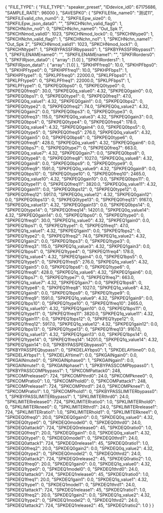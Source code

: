 {
	"FILE_TYPE": {
		"FILE_TYPE": "speaker_preset",
		"IDdevice_id0": 67175686,
		"SAMPLE_RATE": 96000
	},
	"SAVESPK0": {
		"SPKFILEfile_name0": "测试11",
		"SPKFILEvalid_chn_num0": 2,
		"SPKFILEpw_size0": 0,
		"SPKFILEpw_json_data0": "",
		"SPKCHNchn_valid_flag0": 1,
		"SPKCHNchn_no0": 0,
		"SPKCHNchn_name0": "Out_Spk 1",
		"SPKCHNmod_valid0": 1023,
		"SPKCHNmod_lock0": 0,
		"SPKCHNtype0": 1,
		"SPKCHNchn_valid_flag1": 1,
		"SPKCHNchn_no1": 1,
		"SPKCHNchn_name1": "Out_Spk 2",
		"SPKCHNmod_valid1": 1023,
		"SPKCHNmod_lock1": 0,
		"SPKCHNtype1": 1,
		"SPKBYPASSFIRbypass0": 1,
		"SPKBYPASSFIRbypass1": 1,
		"SPKFILENAMEname0": "",
		"SPKFILENAMEname1": "",
		"SPKFIRorders0": 1,
		"SPKFIRjson_data0": {
			"array": [1.0]
		},
		"SPKFIRorders1": 1,
		"SPKFIRjson_data1": {
			"array": [1.0]
		},
		"SPKHPFfreq0": 10.0,
		"SPKHPFbps0": 1,
		"SPKHPFtype0": 0,
		"SPKHPFfreq1": 10.0,
		"SPKHPFbps1": 1,
		"SPKHPFtype1": 0,
		"SPKLPFfreq0": 22000.0,
		"SPKLPFbps0": 1,
		"SPKLPFtype0": 0,
		"SPKLPFfreq1": 22000.0,
		"SPKLPFbps1": 1,
		"SPKLPFtype1": 0,
		"SPKPEQ0bps0": 0,
		"SPKPEQ0type0": 0,
		"SPKPEQ0freq0": 30.0,
		"SPKPEQ0q_value0": 4.32,
		"SPKPEQ0gain0": 0.0,
		"SPKPEQ0bps1": 0,
		"SPKPEQ0type1": 0,
		"SPKPEQ0freq1": 47.0,
		"SPKPEQ0q_value1": 4.32,
		"SPKPEQ0gain1": 0.0,
		"SPKPEQ0bps2": 0,
		"SPKPEQ0type2": 0,
		"SPKPEQ0freq2": 74.0,
		"SPKPEQ0q_value2": 4.32,
		"SPKPEQ0gain2": 0.0,
		"SPKPEQ0bps3": 0,
		"SPKPEQ0type3": 0,
		"SPKPEQ0freq3": 115.0,
		"SPKPEQ0q_value3": 4.32,
		"SPKPEQ0gain3": 0.0,
		"SPKPEQ0bps4": 0,
		"SPKPEQ0type4": 0,
		"SPKPEQ0freq4": 178.0,
		"SPKPEQ0q_value4": 4.32,
		"SPKPEQ0gain4": 0.0,
		"SPKPEQ0bps5": 0,
		"SPKPEQ0type5": 0,
		"SPKPEQ0freq5": 276.0,
		"SPKPEQ0q_value5": 4.32,
		"SPKPEQ0gain5": 0.0,
		"SPKPEQ0bps6": 0,
		"SPKPEQ0type6": 0,
		"SPKPEQ0freq6": 428.0,
		"SPKPEQ0q_value6": 4.32,
		"SPKPEQ0gain6": 0.0,
		"SPKPEQ0bps7": 0,
		"SPKPEQ0type7": 0,
		"SPKPEQ0freq7": 663.0,
		"SPKPEQ0q_value7": 4.32,
		"SPKPEQ0gain7": 0.0,
		"SPKPEQ0bps8": 0,
		"SPKPEQ0type8": 0,
		"SPKPEQ0freq8": 1027.0,
		"SPKPEQ0q_value8": 4.32,
		"SPKPEQ0gain8": 0.0,
		"SPKPEQ0bps9": 0,
		"SPKPEQ0type9": 0,
		"SPKPEQ0freq9": 1591.0,
		"SPKPEQ0q_value9": 4.32,
		"SPKPEQ0gain9": 0.0,
		"SPKPEQ0bps10": 0,
		"SPKPEQ0type10": 0,
		"SPKPEQ0freq10": 2465.0,
		"SPKPEQ0q_value10": 4.32,
		"SPKPEQ0gain10": 0.0,
		"SPKPEQ0bps11": 0,
		"SPKPEQ0type11": 0,
		"SPKPEQ0freq11": 3820.0,
		"SPKPEQ0q_value11": 4.32,
		"SPKPEQ0gain11": 0.0,
		"SPKPEQ0bps12": 0,
		"SPKPEQ0type12": 0,
		"SPKPEQ0freq12": 5917.0,
		"SPKPEQ0q_value12": 4.32,
		"SPKPEQ0gain12": 0.0,
		"SPKPEQ0bps13": 0,
		"SPKPEQ0type13": 0,
		"SPKPEQ0freq13": 9167.0,
		"SPKPEQ0q_value13": 4.32,
		"SPKPEQ0gain13": 0.0,
		"SPKPEQ0bps14": 0,
		"SPKPEQ0type14": 0,
		"SPKPEQ0freq14": 14201.0,
		"SPKPEQ0q_value14": 4.32,
		"SPKPEQ0gain14": 0.0,
		"SPKPEQ1bps0": 0,
		"SPKPEQ1type0": 0,
		"SPKPEQ1freq0": 30.0,
		"SPKPEQ1q_value0": 4.32,
		"SPKPEQ1gain0": 0.0,
		"SPKPEQ1bps1": 0,
		"SPKPEQ1type1": 0,
		"SPKPEQ1freq1": 47.0,
		"SPKPEQ1q_value1": 4.32,
		"SPKPEQ1gain1": 0.0,
		"SPKPEQ1bps2": 0,
		"SPKPEQ1type2": 0,
		"SPKPEQ1freq2": 74.0,
		"SPKPEQ1q_value2": 4.32,
		"SPKPEQ1gain2": 0.0,
		"SPKPEQ1bps3": 0,
		"SPKPEQ1type3": 0,
		"SPKPEQ1freq3": 115.0,
		"SPKPEQ1q_value3": 4.32,
		"SPKPEQ1gain3": 0.0,
		"SPKPEQ1bps4": 0,
		"SPKPEQ1type4": 0,
		"SPKPEQ1freq4": 178.0,
		"SPKPEQ1q_value4": 4.32,
		"SPKPEQ1gain4": 0.0,
		"SPKPEQ1bps5": 0,
		"SPKPEQ1type5": 0,
		"SPKPEQ1freq5": 276.0,
		"SPKPEQ1q_value5": 4.32,
		"SPKPEQ1gain5": 0.0,
		"SPKPEQ1bps6": 0,
		"SPKPEQ1type6": 0,
		"SPKPEQ1freq6": 428.0,
		"SPKPEQ1q_value6": 4.32,
		"SPKPEQ1gain6": 0.0,
		"SPKPEQ1bps7": 0,
		"SPKPEQ1type7": 0,
		"SPKPEQ1freq7": 663.0,
		"SPKPEQ1q_value7": 4.32,
		"SPKPEQ1gain7": 0.0,
		"SPKPEQ1bps8": 0,
		"SPKPEQ1type8": 0,
		"SPKPEQ1freq8": 1027.0,
		"SPKPEQ1q_value8": 4.32,
		"SPKPEQ1gain8": 0.0,
		"SPKPEQ1bps9": 0,
		"SPKPEQ1type9": 0,
		"SPKPEQ1freq9": 1591.0,
		"SPKPEQ1q_value9": 4.32,
		"SPKPEQ1gain9": 0.0,
		"SPKPEQ1bps10": 0,
		"SPKPEQ1type10": 0,
		"SPKPEQ1freq10": 2465.0,
		"SPKPEQ1q_value10": 4.32,
		"SPKPEQ1gain10": 0.0,
		"SPKPEQ1bps11": 0,
		"SPKPEQ1type11": 0,
		"SPKPEQ1freq11": 3820.0,
		"SPKPEQ1q_value11": 4.32,
		"SPKPEQ1gain11": 0.0,
		"SPKPEQ1bps12": 0,
		"SPKPEQ1type12": 0,
		"SPKPEQ1freq12": 5917.0,
		"SPKPEQ1q_value12": 4.32,
		"SPKPEQ1gain12": 0.0,
		"SPKPEQ1bps13": 0,
		"SPKPEQ1type13": 0,
		"SPKPEQ1freq13": 9167.0,
		"SPKPEQ1q_value13": 4.32,
		"SPKPEQ1gain13": 0.0,
		"SPKPEQ1bps14": 0,
		"SPKPEQ1type14": 0,
		"SPKPEQ1freq14": 14201.0,
		"SPKPEQ1q_value14": 4.32,
		"SPKPEQ1gain14": 0.0,
		"SPKBYPASSPEQbypass0": 0,
		"SPKBYPASSPEQbypass1": 0,
		"SPKDELAYbps0": 1,
		"SPKDELAYtime0": 0.0,
		"SPKDELAYbps1": 1,
		"SPKDELAYtime1": 0.0,
		"SPKGAINgain0": 0.0,
		"SPKGAINmute0": 0,
		"SPKGAINphase0": 1,
		"SPKGAINgain1": 0.0,
		"SPKGAINmute1": 0,
		"SPKGAINphase1": 1,
		"SPKBYPASSCOMPbypass0": 1,
		"SPKBYPASSCOMPbypass1": 1,
		"SPKCOMPattack0": 248,
		"SPKCOMPrelease0": 724,
		"SPKCOMPthrd0": 24.0,
		"SPKCOMPknee0": 0,
		"SPKCOMPratio0": 1.0,
		"SPKCOMPhold0": 0,
		"SPKCOMPattack1": 248,
		"SPKCOMPrelease1": 724,
		"SPKCOMPthrd1": 24.0,
		"SPKCOMPknee1": 0,
		"SPKCOMPratio1": 1.0,
		"SPKCOMPhold1": 0,
		"SPKBYPASSLIMITERbypass0": 1,
		"SPKBYPASSLIMITERbypass1": 1,
		"SPKLIMITERthrd0": 24.0,
		"SPKLIMITERrelease0": 724,
		"SPKLIMITERratio0": 1.0,
		"SPKLIMITERhold0": 0,
		"SPKLIMITERknee0": 0,
		"SPKLIMITERthrd1": 24.0,
		"SPKLIMITERrelease1": 724,
		"SPKLIMITERratio1": 1.0,
		"SPKLIMITERhold1": 0,
		"SPKLIMITERknee1": 0,
		"SPKDEQ0freq0": 20.0,
		"SPKDEQ0gain0": 0.0,
		"SPKDEQ0q_value0": 4.32,
		"SPKDEQ0type0": 0,
		"SPKDEQ0model0": 0,
		"SPKDEQ0thrd0": 24.0,
		"SPKDEQ0attack0": 724,
		"SPKDEQ0release0": 45,
		"SPKDEQ0ratio0": 1.0,
		"SPKDEQ0freq1": 20.0,
		"SPKDEQ0gain1": 0.0,
		"SPKDEQ0q_value1": 4.32,
		"SPKDEQ0type1": 0,
		"SPKDEQ0model1": 0,
		"SPKDEQ0thrd1": 24.0,
		"SPKDEQ0attack1": 724,
		"SPKDEQ0release1": 45,
		"SPKDEQ0ratio1": 1.0,
		"SPKDEQ0freq2": 20.0,
		"SPKDEQ0gain2": 0.0,
		"SPKDEQ0q_value2": 4.32,
		"SPKDEQ0type2": 0,
		"SPKDEQ0model2": 0,
		"SPKDEQ0thrd2": 24.0,
		"SPKDEQ0attack2": 724,
		"SPKDEQ0release2": 45,
		"SPKDEQ0ratio2": 1.0,
		"SPKDEQ1freq0": 20.0,
		"SPKDEQ1gain0": 0.0,
		"SPKDEQ1q_value0": 4.32,
		"SPKDEQ1type0": 0,
		"SPKDEQ1model0": 0,
		"SPKDEQ1thrd0": 24.0,
		"SPKDEQ1attack0": 724,
		"SPKDEQ1release0": 45,
		"SPKDEQ1ratio0": 1.0,
		"SPKDEQ1freq1": 20.0,
		"SPKDEQ1gain1": 0.0,
		"SPKDEQ1q_value1": 4.32,
		"SPKDEQ1type1": 0,
		"SPKDEQ1model1": 0,
		"SPKDEQ1thrd1": 24.0,
		"SPKDEQ1attack1": 724,
		"SPKDEQ1release1": 45,
		"SPKDEQ1ratio1": 1.0,
		"SPKDEQ1freq2": 20.0,
		"SPKDEQ1gain2": 0.0,
		"SPKDEQ1q_value2": 4.32,
		"SPKDEQ1type2": 0,
		"SPKDEQ1model2": 0,
		"SPKDEQ1thrd2": 24.0,
		"SPKDEQ1attack2": 724,
		"SPKDEQ1release2": 45,
		"SPKDEQ1ratio2": 1.0
	}
}